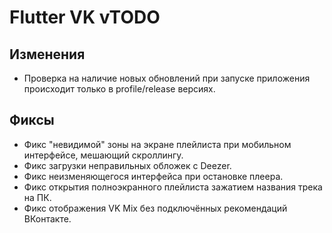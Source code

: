 <!-- markdownlint-disable MD033 -->

# Flutter VK vTODO

## Изменения

- Проверка на наличие новых обновлений при запуске приложения происходит только в profile/release версиях.

## Фиксы

- Фикс "невидимой" зоны на экране плейлиста при мобильном интерфейсе, мешающий скроллингу.
- Фикс загрузки неправильных обложек с Deezer.
- Фикс неизменяющегося интерфейса при остановке плеера.
- Фикс открытия полноэкранного плейлиста зажатием названия трека на ПК.
- Фикс отображения VK Mix без подключённых рекомендаций ВКонтакте.

<!-- Изменения с других Pre-release версий, которые должны быть отображены в non-pre версии: -->

<!--
- ⚡️ Кэширование списка треков и плейлистов. Данный функционал находится под большим сомнением в плане стабильности.
- Реализация оффлайн режима.
- Функционал загрузки текста песен со Spotify. В моей библиотеке из 460 треков, данная настройка сумела загрузить около 250 текстов песен, т.е., ~55%!
- Функционал загрузки обложек при помощи Deezer. Если приложение видит, что у трека нет обложки, то включённая настройка позволит ему найти обложку для трека через сервис Deezer. К примеру, в моей библиотеке из 460 треков, включённая настройка сумела увеличить количество обложек на ~60%.
- Настройка для использования более точного алгоритма получения цветов плеера.
- Реализация раздела "В реальном времени", который содержит в себе VK Mix, а так же мини-плейлисты "Какой сейчас вайб?".
- Реализация "VK Mix".
- Реализация плейлистов "Какой сейчас вайб?".
- Функционал для замены обложки трека.
- Теперь долгое нажатие на название трека в мини-плеере открывает плейлист с выбранным треком.
- Использование больше оптимизированной операции сравнения классов между друг-другом.
- Удаление обложек трека после удаления кэшированного трека.
- Временно избавился от функционала по добавлению трека в очередь.
- Отображение ошибки в случае проблемы добавления нового трека аудио микса.
- Использование SnackBar'а для отображения ошибок получения обновлений вместо полноэкранного диалога.
- Кнопка для очистки локальной базы данных треков.
- Нажатие на изображение трека в полноэкранном плеере теперь делает изображение большим.
- Использование `Audio.mediaKey` для как ключ для хранения кэша изображений альбомов.
- Избавление от полей `memCachedX` для улучшения качества изображений.
- Нажатие на медиа уведомление теперь теперь открывает полноэкранный плеер.
- Реализация кнопки "экспорт списка треков" на экране профиля.
- Анимация для появления/исчезновения FAB'а.
- Использование других кнопок для "главного" действия в диалогах.
- Изменение примерного размера кэша треков.
- Совершенно новый, красивый и прекрасный экран профиля.
- Изменение горизонтального расстояния у полоски прогресса миниплеера на мобильном интерфейсе.
- Избавление от FAB'а на экране плейлиста, если плеер запущен.
- Удаление файла установщика после обновления приложения.
- Эффект прозрачности снизу для блока текста песни.
- Небольшое расстояние по бокам для блока текста песни.
- Опция для включения OLED-темы, которая помогает сохранить заряд батареи на OLED-экранах.
- Настройка для автоматической остановки плеера после паузы на долгое время. По-умолчанию, эта настройка включена, и приложение останавливает работу плеера спустя 10 минут неактивности.
- Кнопка "Поделиться файлом логов".
- Изображения треков теперь находятся в отдельной папке.
- Использование другого изображения при авторизации.
- Зажатие кнопки <kbd>Left Shift</kbd> перед открытием полноэкранного плеера не открывает его на весь экран на Windows.
- Логирование информации о версии приложения при запуске.
- Диалог с предупреждением о примерном размере плейлиста в мегабайтах/гигабайтах перед запуском кэширования.
- Возможность для отмены кэширования без удаления треков.
- Большая кнопка в правом нижнем углу на экране плейлистов на мобильном интерфейсе, позволяющая управлять воспроизведением треков в плейлисте.
- Кнопка для кэширования отдельного трека.
- Сохранение информации о кэшированности трека в БД после прослушивания.
- Анимация загрузки при кэшировании треков.
- Удаление кнопки "установить обложку" за ненадобностью.
- Удаление старой папки `tracks`, которая использовалась для старой реализации системы кэширования, и сейчас она не используется. Данное изменение не затронет кэш существующих треков.

- Фикс работы OLED темы при светлой теме.
- Фикс работы плеера при запуске приложения.
- Фикс невозможности получить lyrics текстов песен из-за кэша в БД.
- Фикс глючной кнопки паузы/воспроизведения во время загрузки трека.
- Фикс отсутствия обложек после подключения рекомендаций.
- Фикс медиа уведомления на Android при остановке воспроизведения.
- Фикс запуска кэширования фаворитных треков в случае, если пользователь не включал кэширование.
- Фикс того, что Android удалял обложки треков без ведома пользователя.
- Фикс постоянного получения рекомендаций при переходе на главный экран.
- Фикс сортировки плейлистов для разделов "Плейлисты для Вас" и "Совпадения по вкусам".
- Фикс редкого бага, из-за которого цвета панели навигации ломались.
- Фикс "вылезающего" текста у названий плейлистов (*overflow*) у некоторых плейлистов.
- Фикс мигания обложки на полноэкранном мобильном плеере, если обложка одинакова.
- Фикс автоматического запуска загрузки сторонних плейлистов, если в них включено кэширование.
- Фикс того, что плейлисты имеют разные изображения в кэше.
- Фикс отображения изображений у сторонних плейлистов.
- Фикс авторизации у некоторых пользователей.
- Фикс установщика для Windows.
- Фикс кэширования текстов песен.
- Фикс запуска кэширования плейлиста "лайкнутые треки" после восстановления интернет соединения.
- Фикс добавления новых лайкнутых треков.
- Фикс авторизации Spotify на мобильной версии.
- Фикс работы VK Mix на Android.
- Фикс отсутствующего Skeleton Loader'а для раздела VK Mix.
- Фикс не меняющегося текста песни при переключении трека мобильного интерфейса.
- Фикс "смещения" текстов песен у некоторых треков.
- Фикс "фейковых" плейлистов после выхода из аккаунта.
- Фикс отображения "маленьких" плейлистов из раздела "VK Mix" в разделе "Плейлисты для Вас".
- Фикс повторного запуска аудио-микс плейлиста (VK Mix).
- Фикс отображения полноэкранного плеера при отсутвующего последующего трека в плейлисте.
- Фикс загрузки обложек треков с Deezer после сброса БД.
- Фикс изменение обложки в медиа-уведомлении Android после изменения или загрузки обложки с Deezer.
- Фикс получения обложек с Deezer, если ничего не было найдено.
- Возможный фикс неправильных цветов навигационной панели на Android.
-->
